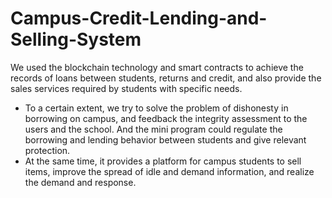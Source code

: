 # Campus-Credit-Lending-and-Selling-System
We used the blockchain technology and smart contracts to achieve the records of loans between students, returns and credit, and also provide the sales services required by students with specific needs.  
- To a certain extent, we try to solve the problem of dishonesty in borrowing on campus, and feedback the integrity assessment to the users and the school. And the mini program could regulate the borrowing and lending behavior between students and give relevant protection.
- At the same time, it provides a platform for campus students to sell items, improve the spread of idle and demand information, and realize the demand and response.
